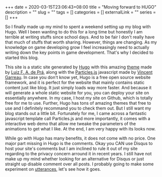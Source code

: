 +++ 
date = 2020-03-15T23:06:43+08:00
title = "Moving forward to HUGO"
description = ""
slug = "" 
tags = []
categories = []
externalLink = ""
series = []
+++

So I finally made up my mind to spent a weekend setting up my blog with Hugo. Well I been wanting to do this for a long time but honestly I am terrible at writing stuffs since school days. And to be fair I don't really have that much of stuffs that worth sharing. However, things are changing. As my knowledge on game developing grow I feel increasingly need to actually writing down the key points in game development. That's why I decided to started this blog.

This site is a static site generated by [Hugo](https://gohugo.io/) with this amazing [theme](https://themes.gohugo.io/hugo-coder/) made by [Luiz F. A. de Prá](https://luizdepra.com/), along with the [Particles.js](https://github.com/VincentGarreau/particles.js/) javascript made by [Vincent Garreau](https://vincentgarreau.com/). In case you don't know yet, Hugo is a free open source website framework, and it is perfect for the website that mainly contains static content just like blog. It just simply loads way more faster. And because it will generate a whole static website for you, you can deploy your site on essentially anywhere. In my case, I host my site on Github, which is totally free for me to use. Further, Hugo has tons of amazing themes that free to use and I definitely recommand you to check them out. But I still want my blog stands out a little bit. Fortunately for me, I came across a fantastic javascript template call Particles.js and more importantly, it comes with a interactive web demo that allow me tweake the parameters of the animations to get what I like. At the end, I am very happy with its looks now.

While go with Hugo has many benefits, it does not come with no price. One major part missing in Hugo is the comments. Okay you CAN use Disqus to host your site's comments but I am inclined to rule it out of my site regarding to the privacy concern arround it in recent years. I still have not make up my mind whether looking for an alternative for Disqus or just straight up disable comment over all posts. I probably going to make some experiment on [utterances](https://utteranc.es/), let's see how it goes.
